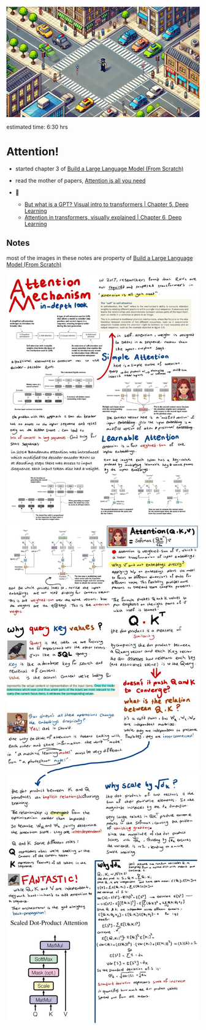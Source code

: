 ![alt text](image.png)

estimated time: 6:30 hrs

#  Attention!

- started chapter 3 of [Build a Large Language Model (From Scratch)](https://www.manning.com/books/build-a-large-language-model-from-scratch)

- read the mother of papers, [Attention is all you need](https://user.phil.hhu.de/~cwurm/wp-content/uploads/2020/01/7181-attention-is-all-you-need.pdf)

- 🎥
    - [But what is a GPT? Visual intro to transformers | Chapter 5, Deep Learning](https://www.youtube.com/watch?v=wjZofJX0v4M)
    - [Attention in transformers, visually explained | Chapter 6, Deep Learning](https://www.youtube.com/watch?v=eMlx5fFNoYc&t=269s)


## Notes

most of the images in these notes are property of [Build a Large Language Model (From Scratch)](https://www.manning.com/books/build-a-large-language-model-from-scratch)

![note 1](1.jpg)
![note 1](2.jpg)
![note 1](3.jpg)
